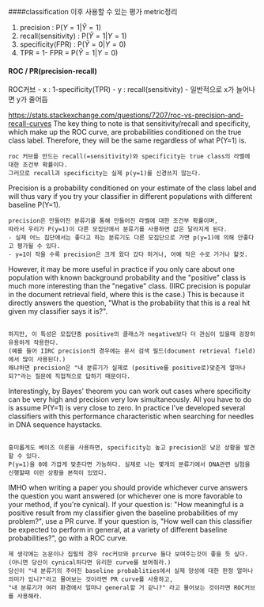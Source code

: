 ####classification 이후 사용할 수 있는 평가 metric정리


1. precision : P($Y=1$|$\hat{Y}=1$) 
2. recall(sensitivity) : P($\hat{Y}=1$|$Y=1$)
3. specificity(FPR) : P($\hat{Y}=0$|$Y=0$)
4. TPR = 1- FPR = P($\hat{Y}=1$|$Y=0$)

#### ROC / PR(precision-recall)
ROC커브
    - x : 1-specificity(TPR)
    - y : recall(sensitivity)
    - 일반적으로 x가 늘어나면 y가 줄어듬

https://stats.stackexchange.com/questions/7207/roc-vs-precision-and-recall-curves
The key thing to note is that sensitivity/recall and specificity, which make up the ROC curve, are probabilities conditioned on the true class label. Therefore, they will be the same regardless of what P(Y=1) is.

~~~
roc 커브를 만드는 recall(=sensitivity)와 specificity는 true class의 라벨에 대한 조건부 확률이다.
그러므로 recall과 specificity는 실제 p(y=1)를 신경쓰지 않는다.
~~~

Precision is a probability conditioned on your estimate of the class label and will thus vary if you try your classifier in different populations with different baseline P(Y=1). 
~~~
precision은 만들어진 분류기를 통해 만들어진 라벨에 대한 조건부 확률이며, 
따라서 우리가 P(y=1)이 다른 모집단에서 분류기를 사용하면 값은 달라지게 된다.
- 실제 어느 집단에서는 좋다고 하는 분류기도 다른 모집단으로 가면 p(y=1)에 의해 안좋다고 평가될 수 있다.
- y=1이 작을 수록 precision은 크게 왔다 갔다 하거나, 아예 작은 수로 가거나 할것.
~~~
However, it may be more useful in practice if you only care about one population with known background probability and the "positive" class is much more interesting than the "negative" class. (IIRC precision is popular in the document retrieval field, where this is the case.) This is because it directly answers the question, "What is the probability that this is a real hit given my classifier says it is?".
~~~

하지만, 이 특성은 모집단중 positive의 클래스가 negative보다 더 관심이 있을때 굉장히 유용하게 작용한다. 
(예를 들어 IIRC precision의 경우에는 문서 검색 필드(document retrieval field)에서 많이 사용된다.) 
왜냐하면 precision은 "내 분류기가 실제로 (positive를 positive로)맞춘게 얼마나 되?"라는 질문에 직접적으로 답하기 때문이다.
~~~
Interestingly, by Bayes' theorem you can work out cases where specificity can be very high and precision very low simultaneously. All you have to do is assume P(Y=1) is very close to zero. In practice I've developed several classifiers with this performance characteristic when searching for needles in DNA sequence haystacks.
~~~

흥미롭게도 베이즈 이론을 사용하면, specificity는 높고 precision은 낮은 상황을 발견 할 수 있다. 
P(y=1)을 0에 가깝게 맞춘다면 가능하다. 실제로 나는 몇개의 분류기에서 DNA관련 실험을 신행할때 이런 상황을 본적이 있었다.  
~~~

IMHO when writing a paper you should provide whichever curve answers the question you want answered (or whichever one is more favorable to your method, if you're cynical). If your question is: "How meaningful is a positive result from my classifier given the baseline probabilities of my problem?", use a PR curve. If your question is, "How well can this classifier be expected to perform in general, at a variety of different baseline probabilities?", go with a ROC curve.
~~~
제 생각에는 논문이나 집필의 경우 roc커브와 prcurve 둘다 보여주는것이 좋을 듯 싶다.
(아니면 당신이 cynical하다면 유리한 curve를 보여줘라.)
당신이 "내 분류기의 주어진 baseline probablities에서 실제 양성에 대한 판정 얼마나 의미가 있니?"라고 물어보는 것이라면 PR curve를 사용하고, 
"내 분류기가 여러 환경에서 얼마나 general할 거 같니?" 라고 물어보는 것이라면 ROC커브를 사용해라. 
~~~